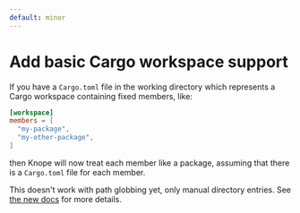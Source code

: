 ```yaml
---
default: minor
---
```


# Add basic Cargo workspace support

If you have a `Cargo.toml` file in the working directory which represents a Cargo workspace containing fixed members, like:

```toml
[workspace]
members = [
  "my-package",
  "my-other-package",
]
```

then Knope will now treat each member like a package, assuming that there is a `Cargo.toml` file for each member.

This doesn't work with path globbing yet, only manual directory entries. See [the new docs](https://knope.tech/reference/default-config/#cargo-workspaces) for more details.
